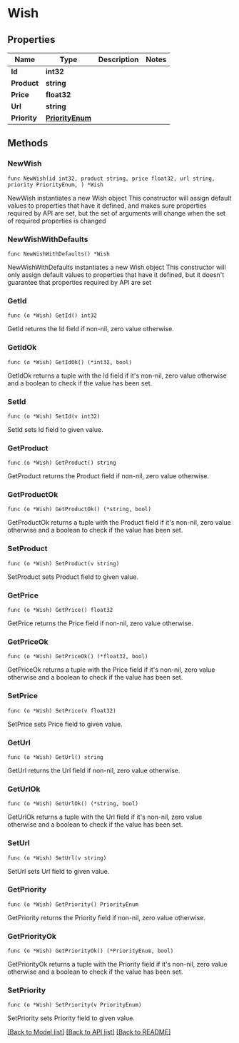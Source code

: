 # Wish

## Properties

Name | Type | Description | Notes
------------ | ------------- | ------------- | -------------
**Id** | **int32** |  | 
**Product** | **string** |  | 
**Price** | **float32** |  | 
**Url** | **string** |  | 
**Priority** | [**PriorityEnum**](PriorityEnum.md) |  | 

## Methods

### NewWish

`func NewWish(id int32, product string, price float32, url string, priority PriorityEnum, ) *Wish`

NewWish instantiates a new Wish object
This constructor will assign default values to properties that have it defined,
and makes sure properties required by API are set, but the set of arguments
will change when the set of required properties is changed

### NewWishWithDefaults

`func NewWishWithDefaults() *Wish`

NewWishWithDefaults instantiates a new Wish object
This constructor will only assign default values to properties that have it defined,
but it doesn't guarantee that properties required by API are set

### GetId

`func (o *Wish) GetId() int32`

GetId returns the Id field if non-nil, zero value otherwise.

### GetIdOk

`func (o *Wish) GetIdOk() (*int32, bool)`

GetIdOk returns a tuple with the Id field if it's non-nil, zero value otherwise
and a boolean to check if the value has been set.

### SetId

`func (o *Wish) SetId(v int32)`

SetId sets Id field to given value.


### GetProduct

`func (o *Wish) GetProduct() string`

GetProduct returns the Product field if non-nil, zero value otherwise.

### GetProductOk

`func (o *Wish) GetProductOk() (*string, bool)`

GetProductOk returns a tuple with the Product field if it's non-nil, zero value otherwise
and a boolean to check if the value has been set.

### SetProduct

`func (o *Wish) SetProduct(v string)`

SetProduct sets Product field to given value.


### GetPrice

`func (o *Wish) GetPrice() float32`

GetPrice returns the Price field if non-nil, zero value otherwise.

### GetPriceOk

`func (o *Wish) GetPriceOk() (*float32, bool)`

GetPriceOk returns a tuple with the Price field if it's non-nil, zero value otherwise
and a boolean to check if the value has been set.

### SetPrice

`func (o *Wish) SetPrice(v float32)`

SetPrice sets Price field to given value.


### GetUrl

`func (o *Wish) GetUrl() string`

GetUrl returns the Url field if non-nil, zero value otherwise.

### GetUrlOk

`func (o *Wish) GetUrlOk() (*string, bool)`

GetUrlOk returns a tuple with the Url field if it's non-nil, zero value otherwise
and a boolean to check if the value has been set.

### SetUrl

`func (o *Wish) SetUrl(v string)`

SetUrl sets Url field to given value.


### GetPriority

`func (o *Wish) GetPriority() PriorityEnum`

GetPriority returns the Priority field if non-nil, zero value otherwise.

### GetPriorityOk

`func (o *Wish) GetPriorityOk() (*PriorityEnum, bool)`

GetPriorityOk returns a tuple with the Priority field if it's non-nil, zero value otherwise
and a boolean to check if the value has been set.

### SetPriority

`func (o *Wish) SetPriority(v PriorityEnum)`

SetPriority sets Priority field to given value.



[[Back to Model list]](../README.md#documentation-for-models) [[Back to API list]](../README.md#documentation-for-api-endpoints) [[Back to README]](../README.md)


